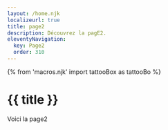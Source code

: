 ```yaml
---
layout: /home.njk
localizeurl: true
title: page2
description: Découvrez la pagE2.
eleventyNavigation:
  key: Page2
  order: 310
---
```

{% from 'macros.njk' import tattooBox as tattooBo %}
<h1 class="main-title"><span class="background"><span class="text">{{ title }}</span></span></h1>

Voici la page2


